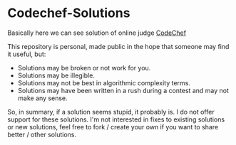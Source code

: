 # Codechef-Solutions
Basically here we can see solution of online judge [CodeChef](https://www.codechef.com/)


This repository is personal, made public in the hope that someone may find it useful, but:
- Solutions may be broken or not work for you.
- Solutions may be illegible.
- Solutions may not be best in algorithmic complexity terms.
- Solutions may have been written in a rush during a contest and may not make any sense.

So, in summary, if a solution seems stupid, it probably is. I do not offer support for these solutions. I'm not interested in fixes to existing solutions or new solutions, feel free to fork / create your own if you want to share better / other solutions.
